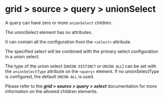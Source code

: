 # grid > source > query > unionSelect

A query can have zero or more `unionSelect` children.

The unionSelect element has no attributes.


It can contain all the configuration from the `<select>` attribute.

The specified select will be combined with the primary select configuration in a union select.


The type of the union select (`UNION DISTINCT` or `UNION ALL`) can be set with the `unionSelectType` attribute on the `<query>` element. If no unionSelectType is configured, the default `UNION ALL` is used.


Please refer to the ***grid > source > query > select*** documentation for more information on the allowed children elements.